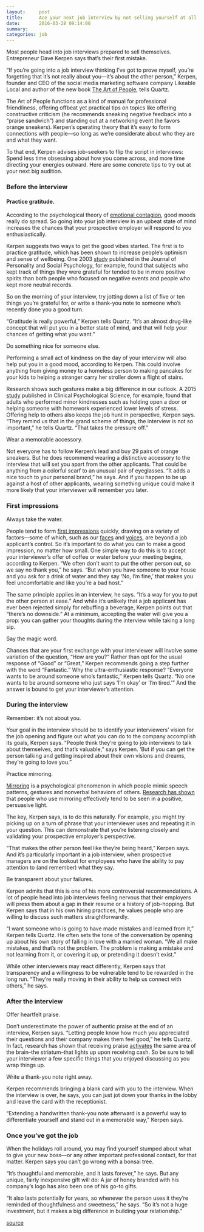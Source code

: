 ```yaml
---
layout:     post
title:      Ace your next job interview by not selling yourself at all
date:       2016-03-28 09:14:00
summary:
categories: job
---
```


Most people head into job interviews prepared to sell themselves. Entrepreneur Dave Kerpen says that’s their first mistake.

“If you’re going into a job interview thinking I’ve got to prove myself, you’re forgetting that it’s not really about you—it’s about the other person,” Kerpen, founder and CEO of the social media marketing software company Likeable Local and author of the new book <a href="http://www.amazon.com/gp/product/B0104ELSY8/ref=dp-kindle-redirect?ie=UTF8&btkr=1&tag=quartz07-20" target="_blank">The Art of People</a>, tells Quartz.

The Art of People functions as a kind of manual for professional friendliness, offering offbeat yet practical tips on topics like offering constructive criticism (he recommends sneaking negative feedback into a “praise sandwich”) and standing out at a networking event (he favors orange sneakers). Kerpen’s operating theory that it’s easy to form connections with people—so long as we’re considerate about who they are and what they want.

To that end, Kerpen advises job-seekers to flip the script in interviews: Spend less time obsessing about how you come across, and more time directing your energies outward. Here are some concrete tips to try out at your next big audition.

### Before the interview

#### Practice gratitude.

According to the psychological theory of <a href="http://www.scientificamerican.com/article/is-a-bad-mood-contagious/" target="_blank">emotional contagion</a>, good moods really do spread. So going into your job interview in an upbeat state of mind increases the chances that your prospective employer will respond to you enthusiastically.

Kerpen suggests two ways to get the good vibes started. The first is to practice gratitude, which has been shown to increase people’s optimism and sense of wellbeing. One 2003 <a href="http://greatergood.berkeley.edu/pdfs/GratitudePDFs/6Emmons-BlessingsBurdens.pdf" target="_blank">study</a> published in the Journal of Personality and Social Psychology, for example, found that subjects who kept track of things they were grateful for tended to be in more positive spirits than both people who focused on negative events and people who kept more neutral records.

So on the morning of your interview, try jotting down a list of five or ten things you’re grateful for, or write a thank-you note to someone who’s recently done you a good turn.

“Gratitude is really powerful,” Kerpen tells Quartz. “It’s an almost drug-like concept that will put you in a better state of mind, and that will help your chances of getting what you want.”

Do something nice for someone else.

Performing a small act of kindness on the day of your interview will also help put you in a good mood, according to Kerpen. This could involve anything from giving money to a homeless person to making pancakes for your kids to helping a stranger carry her stroller down a flight of stairs.

Research shows such gestures make a big difference in our outlook. A 2015 <a href="http://cpx.sagepub.com/content/early/2015/12/10/2167702615611073.abstract" target="_blank">study</a> published in Clinical Psychological Science, for example, found that adults who performed minor kindnesses such as holding open a door or helping someone with homework experienced lower levels of stress.
Offering help to others also keeps the job hunt in perspective, Kerpen says. “They remind us that in the grand scheme of things, the interview is not so important,” he tells Quartz. “That takes the pressure off.”

Wear a memorable accessory.

Not everyone has to follow Kerpen’s lead and buy 29 pairs of orange sneakers. But he does recommend wearing a distinctive accessory to the interview that will set you apart from the other applicants. That could be anything from a colorful scarf to an unusual pair of eyeglasses. “It adds a nice touch to your personal brand,” he says. And if you happen to be up against a host of other applicants, wearing something unique could make it more likely that your interviewer will remember you later.

### First impressions

Always take the water.

People tend to form <a href="http://www.theguardian.com/world/2009/mar/08/human-brain-circuit-impressions" target="_blank">first impressions</a> quickly, drawing on a variety of factors—some of which, such as our <a href="http://www.psychologicalscience.org/index.php/publications/observer/2006/july-06/how-many-seconds-to-a-first-impression.html" target="_blank">faces</a> and <a href="" >voices</a>, are beyond a job applicant’s control. So it’s important to do what you can to make a good impression, no matter how small.
One simple way to do this is to accept your interviewer’s offer of coffee or water before your meeting begins, according to Kerpen. “We often don’t want to put the other person out, so we say no thank you,” he says. “But when you have someone to your house and you ask for a drink of water and they say ‘No, I’m fine,’ that makes you feel uncomfortable and like you’re a bad host.”

The same principle applies in an interview, he says. “It’s a way for you to put the other person at ease.” And while it’s unlikely that a job applicant has ever been rejected simply for rebuffing a beverage, Kerpen points out that “there’s no downside.” At a minimum, accepting the water will give you a prop: you can gather your thoughts during the interview while taking a long sip.

Say the magic word.

Chances that are your first exchange with your interviewer will involve some variation of the question, “How are you?” Rather than opt for the usual response of “Good” or “Great,” Kerpen recommends going a step further with the word “Fantastic.”
Why the ultra-enthusiastic response? “Everyone wants to be around someone who’s fantastic,” Kerpen tells Quartz. “No one wants to be around someone who just says ‘I’m okay’ or ‘I’m tired.’” And the answer is bound to get your interviewer’s attention.

### During the interview

Remember: it’s not about you.

Your goal in the interview should be to identify your interviewers’ vision for the job opening and figure out what you can do to the company accomplish its goals, Kerpen says. “People think they’re going to job interviews to talk about themselves, and that’s valuable,” says Kerpen. ‘But if you can get the person talking and getting inspired about their own visions and dreams, they’re going to love you.”

Practice mirroring.

<a href="https://www.psychologytoday.com/blog/beyond-words/201209/mimicry-and-mirroring-can-be-good-or-bad" target="_blank">Mirroring</a> is a psychological phenomenon in which people mimic speech patterns, gestures and nonverbal behaviors of others. <a href="https://vhil.stanford.edu/mm/2005/bailenson-chameleons-ps.pdf" target="_blank">Research has shown</a> that people who use mirroring effectively tend to be seen in a positive, persuasive light.

The key, Kerpen says, is to do this naturally. For example, you might try picking up on a turn of phrase that your interviewer uses and repeating it in your question. This can demonstrate that you’re listening closely and validating your prospective employer’s perspective.

“That makes the other person feel like they’re being heard,” Kerpen says. And it’s particularly important in a job interview, when prospective managers are on the lookout for employees who have the ability to pay attention to (and remember) what they say.

Be transparent about your failures.

Kerpen admits that this is one of his more controversial recommendations. A lot of people head into job interviews feeling nervous that their employers will press them about a gap in their resume or a history of job-hopping. But Kerpen says that in his own hiring practices, he values people who are willing to discuss such matters straightforwardly.

“I want someone who is going to have made mistakes and learned from it,” Kerpen tells Quartz. He often sets the tone of the conversation by opening up about his own story of falling in love with a married woman. “We all make mistakes, and that’s not the problem. The problem is making a mistake and not learning from it, or covering it up, or pretending it doesn’t exist.”

While other interviewers may react differently, Kerpen says that transparency and a willingness to be vulnerable tend to be rewarded in the long run. “They’re really moving in their ability to help us connect with others,” he says.

### After the interview

Offer heartfelt praise.

Don’t underestimate the power of authentic praise at the end of an interview, Kerpen says. “Letting people know how much you appreciated their questions and their company makes them feel good,” he tells Quartz. In fact, research has shown that receiving praise <a href="http://articles.chicagotribune.com/2008-07-20/features/0807160381_1_researchers-brain-imaging-techniques-striatum" target="_blank">activates</a> the same area of the brain–the striatum–that lights up upon receiving cash. So be sure to tell your interviewer a few specific things that you enjoyed discussing as you wrap things up.

Write a thank-you note right away.

Kerpen recommends bringing a blank card with you to the interview. When the interview is over, he says, you can just jot down your thanks in the lobby and leave the card with the receptionist.

“Extending a handwritten thank-you note afterward is a powerful way to differentiate yourself and stand out in a memorable way,” Kerpen says.

### Once you’ve got the job

When the holidays roll around, you may find yourself stumped about what to give your new boss—or any other important professional contact, for that matter. Kerpen says you can’t go wrong with a bonsai tree.

“It’s thoughtful and memorable, and it lasts forever,” he says. But any unique, fairly inexpensive gift will do: A jar of honey branded with his company’s logo has also been one of his go-to gifts.

“It also lasts potentially for years, so whenever the person uses it they’re reminded of thoughtfulness and sweetness,” he says. “So it’s not a huge investment, but it makes a big difference in building your relationship.”

<a href="http://qz.com/647387/ace-your-next-job-interview-by-not-selling-yourself-at-all/" target="_blank">source</a>
